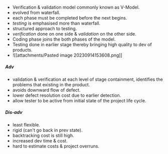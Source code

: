 
- Verification & validation model commonly known as V-Model. 
- evolved from waterfall. 
- each phase must be completed before the next begins. 
- *testing* is emphasised more than waterfall. 
- structured approach to testing. 
- *verification* done on one side & *validation* on the other side. 
- Coding phase joins the both phases of the model. 
- Testing done in earlier stage thereby bringing high quality to dev of products. 
- ![[attachments/Pasted image 20230914153608.png]]

##### Adv
- validation & verification at each level of stage containment, identifies the problems that existing in the product. 
- avoids downward flow of defect. 
- lower defect resolution cost due to earlier detection. 
- allow tester to be active from initial state of the project life cycle. 

##### Dis-adv
- least flexible. 
- rigid (can't go back in prev state).
- backtracking cost is still high. 
- increased dev time & cost. 
- hard to estimate costs & project overruns. 

